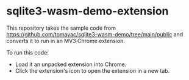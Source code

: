 # sqlite3-wasm-demo-extension

This repository takes the sample code from https://github.com/tomayac/sqlite3-wasm-demo/tree/main/public and converts it to run in an MV3 Chrome extension.

To run this code:
* Load it an unpacked extension into Chrome.
* Click the extension's icon to open the extension in a new tab.
